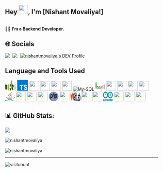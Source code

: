 ## Hey <img src="https://github.com/TheDudeThatCode/TheDudeThatCode/blob/master/Assets/Hi.gif" height="30" width="30">, I'm [Nishant Movaliya!] 

<br/>
<b>👨‍💻 I'm a Backend Developer.</b>

<!--
**nishantmovaliya/nishantmovaliya** is a ✨ _special_ ✨ repository because its `README.md` (this file) appears on your GitHub profile.

Here are some ideas to get you started:

- 🔭 I’m currently working on ...
- 🌱 I’m currently learning ...
- 👯 I’m looking to collaborate on ...
- 🤔 I’m looking for help with ...
- 💬 Ask me about ...
- 📫 How to reach me: ...
- 😄 Pronouns: ...
- ⚡ Fun fact: ...
-->
## 🌐 Socials

<a href="https://dev.to/nishantmovaliya">
  <img src="https://d2fltix0v2e0sb.cloudfront.net/dev-badge.svg" alt="nishantmovaliya's DEV Profile" height="30" width="30">
</a>
<a href="https://www.linkedin.com/in/nishant-movaliya-6b8813169/">
  <img align="left" width="24px" src="https://cdn.jsdelivr.net/npm/simple-icons@v3/icons/linkedin.svg"  />
</a>
<a href="mailto:nishantpatel7042@gmail.com">
  <img align="left" width="26px" src="https://cdn.jsdelivr.net/npm/simple-icons@v3/icons/gmail.svg" />
</a>

## Language and Tools Used
<p>
<img height="36" width="36" src="https://raw.githubusercontent.com/gilbarbara/logos/c122ccfcfdb15d9958a85696ff2460ac3b01f8ca/logos/nodejs.svg" />
<img height="36" width="36" src="https://raw.githubusercontent.com/gilbarbara/logos/c122ccfcfdb15d9958a85696ff2460ac3b01f8ca/logos/typescript.svg" />
<img height="32" width="32" src="https://raw.githubusercontent.com/gilbarbara/logos/c122ccfcfdb15d9958a85696ff2460ac3b01f8ca/logos/nestjs.svg"/>
<img height="32" width="32" src="https://raw.githubusercontent.com/gilbarbara/logos/c122ccfcfdb15d9958a85696ff2460ac3b01f8ca/logos/socket.io.svg"/>
<img height="32" width="32" src="https://raw.githubusercontent.com/gilbarbara/logos/c122ccfcfdb15d9958a85696ff2460ac3b01f8ca/logos/redis.svg"/>
<img height="32" width="32" src="https://raw.githubusercontent.com/gilbarbara/logos/c122ccfcfdb15d9958a85696ff2460ac3b01f8ca/logos/postgresql.svg"/>
 <img src="https://raw.githubusercontent.com/gilbarbara/logos/master/logos/mysql.svg" alt="My-SQL" width="35" height="35"/>
<img height="32" width="32" src="https://raw.githubusercontent.com/gilbarbara/logos/c122ccfcfdb15d9958a85696ff2460ac3b01f8ca/logos/mongodb.svg"/>
<img height="32" width="32" src="https://raw.githubusercontent.com/gilbarbara/logos/c122ccfcfdb15d9958a85696ff2460ac3b01f8ca/logos/git.svg" />
<img height="32" width="32" src="https://raw.githubusercontent.com/gilbarbara/logos/c122ccfcfdb15d9958a85696ff2460ac3b01f8ca/logos/aws.svg" />
 <img height="32" width="32" src="https://raw.githubusercontent.com/gilbarbara/logos/c122ccfcfdb15d9958a85696ff2460ac3b01f8ca/logos/c.svg" />
 <img height="32" width="32" src="https://raw.githubusercontent.com/gilbarbara/logos/c122ccfcfdb15d9958a85696ff2460ac3b01f8ca/logos/c-plusplus.svg" />
 <img height="32" width="32" src="https://raw.githubusercontent.com/gilbarbara/logos/c122ccfcfdb15d9958a85696ff2460ac3b01f8ca/logos/java.svg" />
 <img height="32" width="32" src="https://raw.githubusercontent.com/gilbarbara/logos/c122ccfcfdb15d9958a85696ff2460ac3b01f8ca/logos/python.svg" />
 <img height="32" width="32" src="https://raw.githubusercontent.com/gilbarbara/logos/c122ccfcfdb15d9958a85696ff2460ac3b01f8ca/logos/html-5.svg" />
 <img height="32" width="32" src="https://raw.githubusercontent.com/gilbarbara/logos/c122ccfcfdb15d9958a85696ff2460ac3b01f8ca/logos/css-3.svg" />
 <img height="32" width="32" src="https://raw.githubusercontent.com/gilbarbara/logos/c122ccfcfdb15d9958a85696ff2460ac3b01f8ca/logos/php.svg" />
 <img height="32" width="32" src="https://raw.githubusercontent.com/gilbarbara/logos/c122ccfcfdb15d9958a85696ff2460ac3b01f8ca/logos/github.svg" />
<img height="32" width="32" src="https://raw.githubusercontent.com/gilbarbara/logos/c122ccfcfdb15d9958a85696ff2460ac3b01f8ca/logos/gitlab.svg" />
 <img height="32" width="32" src="https://raw.githubusercontent.com/gilbarbara/logos/c122ccfcfdb15d9958a85696ff2460ac3b01f8ca/logos/visual-studio-code.svg" />
 <img height="32" width="32" src="https://cdn.jsdelivr.net/npm/simple-icons@v3/icons/anaconda.svg" />
 <img height="32" width="32" src="https://raw.githubusercontent.com/gilbarbara/logos/c122ccfcfdb15d9958a85696ff2460ac3b01f8ca/logos/arduino.svg" />
 <img height="32" width="32" src="https://raw.githubusercontent.com/gilbarbara/logos/c122ccfcfdb15d9958a85696ff2460ac3b01f8ca/logos/jupyter.svg" />
 <img height="32" width="32" src="https://cdn.jsdelivr.net/npm/simple-icons@v3/icons/androidstudio.svg" />
 <img height="32" width="32" src="https://cdn.jsdelivr.net/npm/simple-icons@v3/icons/adobepremierepro.svg" />
 
 </p>

## 📊 GitHub Stats:

<p>
<img src="https://github-readme-stats.vercel.app/api?username=nishantmovaliya&count_private=true&theme=dark&hide_border=false" align="center"/>
<!-- <img src="https://github-readme-stats.vercel.app/api?username=nishantmovaliya&show_icons=true&locale=en&theme" alt="nishantmovaliya" /> -->
<br/><br/>
<img src="https://github-readme-streak-stats.herokuapp.com/?user=nishantmovaliya&theme=dark&hide_border=false" alt="nishantmovaliya" />
<br/><br/>
<img src="https://github-readme-stats.vercel.app/api/top-langs?username=nishantmovaliya&show_icons=true&locale=en&layout=compact&theme=dark&hide_border=false" alt="nishantmovaliya" />
</p>

<!-- ## 📈 Leetcode Stats:
![Leetcode Stats](https://leetcard.jacoblin.cool/nishantmovaliya?ext=heatmap) -->

---
<!-- [![](https://visitcount.itsvg.in/api?id=nishantmovaliya&icon=0&color=0)](https://visitcount.itsvg.in) -->
<img src="https://visitcount.itsvg.in/api?id=nishantmovaliya&icon=0&color=0" alt="visitcount" />

